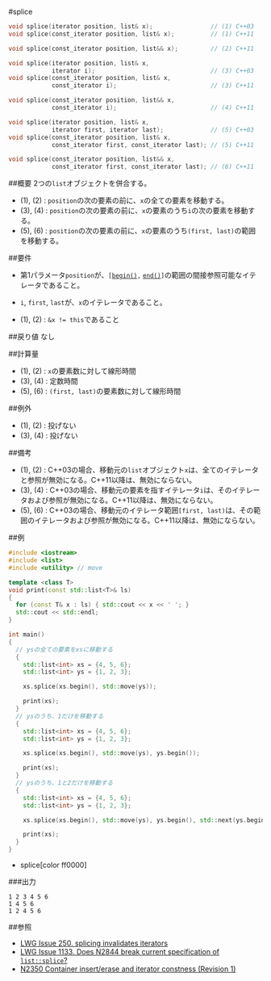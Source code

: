 #splice
```cpp
void splice(iterator position, list& x);                // (1) C++03
void splice(const_iterator position, list& x);          // (1) C++11

void splice(const_iterator position, list&& x);         // (2) C++11

void splice(iterator position, list& x,
            iterator i);                                // (3) C++03
void splice(const_iterator position, list& x,
            const_iterator i);                          // (3) C++11

void splice(const_iterator position, list&& x,
            const_iterator i);                          // (4) C++11

void splice(iterator position, list& x,
            iterator first, iterator last);             // (5) C++03
void splice(const_iterator position, list& x,
            const_iterator first, const_iterator last); // (5) C++11

void splice(const_iterator position, list&& x,
            const_iterator first, const_iterator last); // (6) C++11
```

##概要
2つの`list`オブジェクトを併合する。

- (1), (2) : `position`の次の要素の前に、`x`の全ての要素を移動する。  
- (3), (4) : `position`の次の要素の前に、`x`の要素のうち`i`の次の要素を移動する。  
- (5), (6) : `position`の次の要素の前に、`x`の要素のうち`(first, last)`の範囲を移動する。  


##要件
- 第1パラメータ`position`が、`[`[`begin()`](./begin.md)`,` [`end()`](./end.md)`]`の範囲の間接参照可能なイテレータであること。
- `i`, `first`, `last`が、`x`のイテレータであること。

- (1), (2) : `&x != this`であること


##戻り値
なし


##計算量
- (1), (2) : `x`の要素数に対して線形時間
- (3), (4) : 定数時間
- (5), (6) : `(first, last)`の要素数に対して線形時間


##例外
- (1), (2) : 投げない
- (3), (4) : 投げない


##備考
- (1), (2) : C++03の場合、移動元の`list`オブジェクト`x`は、全てのイテレータと参照が無効になる。C++11以降は、無効にならない。
- (3), (4) : C++03の場合、移動元の要素を指すイテレータ`i`は、そのイテレータおよび参照が無効になる。C++11以降は、無効にならない。
- (5), (6) : C++03の場合、移動元のイテレータ範囲`[first, last)`は、その範囲のイテレータおよび参照が無効になる。C++11以降は、無効にならない。


##例
```cpp
#include <iostream>
#include <list>
#include <utility> // move

template <class T>
void print(const std::list<T>& ls)
{
  for (const T& x : ls) { std::cout << x << ' '; }
  std::cout << std::endl;
}

int main()
{
  // ysの全ての要素をxsに移動する
  {
    std::list<int> xs = {4, 5, 6};
    std::list<int> ys = {1, 2, 3};

    xs.splice(xs.begin(), std::move(ys));

    print(xs);
  }
  // ysのうち、1だけを移動する
  {
    std::list<int> xs = {4, 5, 6};
    std::list<int> ys = {1, 2, 3};

    xs.splice(xs.begin(), std::move(ys), ys.begin());

    print(xs);
  }
  // ysのうち、1と2だけを移動する
  {
    std::list<int> xs = {4, 5, 6};
    std::list<int> ys = {1, 2, 3};

    xs.splice(xs.begin(), std::move(ys), ys.begin(), std::next(ys.begin(), 2));

    print(xs);
  }
}
```
* splice[color ff0000]

###出力
```
1 2 3 4 5 6 
1 4 5 6 
1 2 4 5 6 
```

##参照
- [LWG Issue 250. splicing invalidates iterators](http://www.open-std.org/jtc1/sc22/wg21/docs/lwg-defects.html#250)
- [LWG Issue 1133. Does N2844 break current specification of `list::splice`?](http://www.open-std.org/jtc1/sc22/wg21/docs/lwg-defects.html#250)
- [N2350 Container insert/erase and iterator constness (Revision 1)](http://www.open-std.org/jtc1/sc22/wg21/docs/papers/2007/n2350.pdf)
